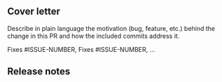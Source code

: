 ## Cover letter

Describe in plain language the motivation (bug, feature, etc.) behind the change in this PR and how the included commits address it.

<!-- Use the GitHub keyword `Fixes` to link to bug(s) this PR will fix. -->
Fixes #ISSUE-NUMBER, Fixes #ISSUE-NUMBER, ...

## Release notes
<!--

If this PR does not need to be included in the release notes, then
simply have a bullet point for `none` directly under the `Release notes`
section, e.g.

* none

Otherwise, add one or more of the following sections. A section must have
at least 1 bullet point. You can add multiple sections with multiple
bullet points if this PR represents multiple release note items. See
the CONTRIBUTING.md guidelines for more details.

### Features

* Short description of the feature. Explain how to configure the new feature if applicable.

### Improvements

* Short description of how this PR improves redpanda.

-->
